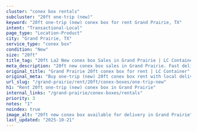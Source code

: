 ```yaml
---
cluster: "conex box rentals"
subcluster: "20ft one-trip (new)"
keyword: "20ft one-trip (new) conex box for rent Grand Prairie, TX"
intent: "Transactional-Local"
page_type: "Location-Product"
city: "Grand Prairie, TX"
service_type: "conex box"
condition: "New"
size: "20ft"
title_tag: "20ft La2 New conex box Sales in Grand Prairie | LC Container"
meta_description: "20ft new conex box sales in Grand Prairie. Fast delivery, competitive pricing. Serving conex boxes area. Quote ID: T1O. Call (214) 524-4168 for your free quote today."
original_title: "Grand Prairie 20ft conex box for rent | LC Container"
original_meta: "Buy one-trip (new) 20ft conex box rent with local delivery in Grand Prairie, TX. LC Container — local Since 2003. Request a fast quote today."
url_slug: "/grand-prairie/rent/20ft/conex-boxes/one-trip-new"
h1: "Rent 20ft one-trip (new) conex box in Grand Prairie"
internal_links: "/grand-prairie/conex-boxes/rentals"
priority: 3
notes: "1"
noindex: true
image_alt: "20ft new conex box available for delivery in Grand Prairie"
last_updated: "2025-10-21"
---
```


<!-- TODO: Add unique city/inventory copy, images, and internal links here. -->
